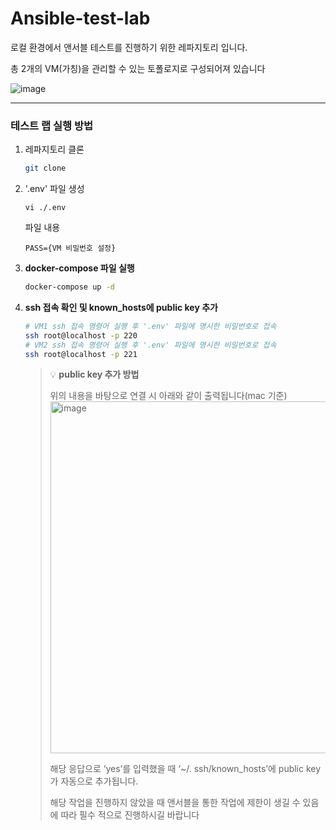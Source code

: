 # Ansible-test-lab

로컬 환경에서 앤서블 테스트를 진행하기 위한 레파지토리 입니다.

총 2개의 VM(가칭)을 관리할 수 있는 토폴로지로 구성되어져 있습니다

![image](https://github.com/chungeun-choi/ansible-test-lab/assets/65060314/a2e7a567-fd4f-44f4-bab4-1db935c18231)


----

### 테스트 랩 실행 방법

1.  레파지토리 클론
    
    ```bash
    git clone 
    ```
2. '.env' 파일 생성
    ```
    vi ./.env
   ```
   파일 내용
   ```
   PASS={VM 비밀번호 설정}
   ```
3. **docker-compose 파일 실행**
    
    ```bash
    docker-compose up -d
    ```
    
4. **ssh 접속 확인 및 known_hosts에 public key 추가**
   
    ```bash
    # VM1 ssh 접속 명령어 실행 후 '.env' 파일에 명시한 비밀번호로 접속
    ssh root@localhost -p 220
    # VM2 ssh 접속 명령어 실행 후 '.env' 파일에 명시한 비밀번호로 접속
    ssh root@localhost -p 221
    ```
    >💡 **public key 추가 방법**
   > 
   > 위의 내용을 바탕으로 연결 시 아래와 같이 출력됩니다(mac 기준) 
   > <img width="563" alt="image" src="https://github.com/chungeun-choi/ansible-test-lab/assets/65060314/669375db-a528-430b-bf13-5c4d2e8ec68c">
   > 
   > 해당 응답으로 ‘yes’를 입력했을 때 ‘~/. ssh/known_hosts’에 public key가 자동으로 추가됩니다.
   > 
   > 해당 작업을 진행하지 않았을 때 앤서블을 통한 작업에 제한이 생길 수 있음에 따라 필수 적으로 진행하시길 바랍니다


    

